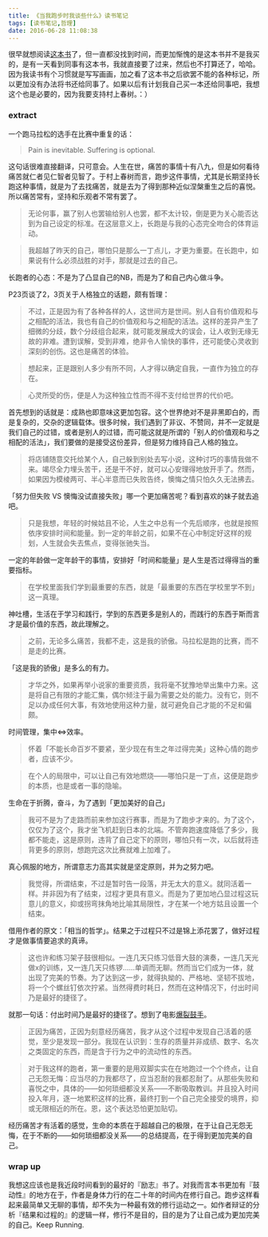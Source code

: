 ```yaml
---
title: 《当我跑步时我谈些什么》读书笔记
tags: [读书笔记,哲理]
date: 2016-06-28 11:08:38
---
```


很早就想阅读[这本书](https://book.douban.com/subject/3369600/)了，但一直都没找到时间，而更加惭愧的是这本书并不是我买的，是有一天看到同事有这本书，我就直接要了过来，然后也不打算还了，哈哈。因为我读书有个习惯就是写写画画，加之看了这本书之后欲罢不能的各种标记，所以更加没有办法将书还给同事了。如果以后有计划我自己买一本还给同事吧，我想这个也是必要的，因为我要支持村上春树。：）

<!-- more -->

### extract

一个跑马拉松的选手在比赛中重复的话：

> Pain is inevitable. Suffering is optional.

这句话很难直接翻译，只可意会。人生在世，痛苦的事情十有八九，但是如何看待痛苦就仁者见仁智者见智了。于村上春树而言，跑步这件事情，尤其是长期坚持长跑这种事情，就是为了去找痛苦，就是去为了得到那种近似涅槃重生之后的喜悦。所以痛苦常有，坚持和乐观者不常有罢了。

> 无论何事，赢了别人也罢输给别人也罢，都不太计较，倒是更为关心能否达到为自己设定的标准。在这层意义上，长跑是与我的心态完全吻合的体育运动。

> 我超越了昨天的自己，哪怕只是那么一丁点儿，才更为重要。在长跑中，如果说有什么必须战胜的对手，那就是过去的自己。

长跑者的心态：不是为了凸显自己的NB，而是为了和自己内心做斗争。

P23页谈了2，3页关于人格独立的话题，颇有哲理：

> 不过，正是因为有了各种各样的人，这世间方是世间。别人自有价值观和与之相配的活法，我也有自己的价值观和与之相配的活法。这样的差异产生了细微的分歧，数个分歧组合起来，就可能发展成大的误会，让人收到无缘无故的非难。遭到误解，受到非难，绝非令人愉快的事件，还可能使心灵收到深刻的创伤。这也是痛苦的体验。

> 想起来，正是跟别人多少有所不同，人才得以确定自我，一直作为独立的存在。

> 心灵所受的伤，便是人为这种独立性而不得不支付给世界的代价吧。

首先想到的话就是：成熟也即意味这更加包容。这个世界绝对不是非黑即白的，而是复杂的，交杂的逻辑载体。很多时候，我们遇到了非议、不赞同，并不一定就是我们自己的过错，或者是别人的过错，而可能这就是所谓的「别人的价值观和与之相配的活法」，我们要做的是接受这份差异，但是努力维持自己人格的独立。

> 将店铺随意交托给某个人，自己躲到别处去写小说，这种讨巧的事情我做不来。竭尽全力埋头苦干，还是干不好，就可以心安理得地放开手了。然而，如果因为模棱两可、半心半意而已失败告终，懊悔之情只怕久久无法拂去。

「努力但失败 VS 懊悔没试直接失败」哪一个更加痛苦呢？看到喜欢的妹子就去追吧。

> 只是我想，年轻的时候姑且不论，人生之中总有一个先后顺序，也就是按照依序安排时间和能量。到一定的年龄之前，如果不在心中制定好这样的规划，人生就会失去焦点，变得张驰失当。

一定的年龄做一定年龄干的事情，安排好「时间和能量」是人生是否过得得当的重要指标。

> 在学校里面我们学到最重要的东西，就是「最重要的东西在学校里学不到」这一真理。

神吐槽，生活在于学习和践行，学到的东西更多是别人的，而践行的东西于斯而言才是最价值的东西，故此理解之。

> 之前，无论多么痛苦，我都不走，这是我的骄傲。马拉松是跑的比赛，而不是走的比赛。

「这是我的骄傲」是多么的有力。

> 才华之外，如果再举小说家的重要资质，我将毫不犹豫地举出集中力来。这是将自己有限的才能汇集，偶尔倾注于最为需要之处的能力。没有它，则不足以办成任何大事，有效地使用这种力量，就可避免自己才能的不足和偏颇。

时间管理，集中<=>效率。

> 怀着「不能长命百岁不要紧，至少现在有生之年过得完美」这种心情的跑步者，应该不少。

> 在个人的局限中，可以让自己有效地燃烧——哪怕只是一丁点，这便是跑步的本质，也是或者一事的隐喻。

生命在于折腾，奋斗，为了遇到「更加美好的自己」

> 我可不是为了走路而前来参加这行赛事，而是为了跑步才来的。为了这个，仅仅为了这个，我才坐飞机赶到日本的北端。不管奔跑速度降低了多少，我都不能走，这是原则，违背了自己定下的原则，哪怕只有一次，以后就将违背更多的原则，想跑完这次比赛就难上加难了。

真心佩服的地方，所谓意志力高其实就是坚定原则，并为之努力吧。

> 我觉得，所谓结束，不过是暂时告一段落，并无太大的意义。就同活着一样。并非因为有了结束，过程才更具有意义。而是为了更加地凸显过程这玩意儿的意义，抑或拐弯抹角地比喻其局限性，才在某一个地方姑且设置一个结束。

借用作者的原文：「相当的哲学」。结果之于过程只不过是锦上添花罢了，做好过程才是做事情要追求的真谛。

> 这也许和练习架子鼓很相似。一连几天只练习低音大鼓的演奏，一连几天光做x的训练，又一连几天只练锣......单调而无聊。然而当它们成为一体，就出现了完美的节奏。为了达到这一步，就得执拗的、严格地、坚韧不拔地，将一个个螺丝钉依次拧紧。当然得费时耗日，然而在这种情况下，付出时间乃是最好的捷径了。

就那一句话：付出时间乃是最好的捷径了。想到了电影[爆裂鼓手](http://movie.douban.com/subject/25773932)。

> 正因为痛苦，正因为刻意经历痛苦，我才从这个过程中发现自己活着的感觉，至少是发现一部分。我现在认识到：生存的质量并非成绩、数字、名次之类固定的东西，而是含于行为之中的流动性的东西。

> 对于我这样的跑者，第一重要的是用双脚实实在在地跑过一个个终点，让自己无怨无悔：应当尽的力我都尽了，应当忍耐的我都忍耐了。从那些失败和喜悦之中，具体的——如何琐细都没关系——不断吸取教训。并且投入时间投入年月，逐一地累积这样的比赛，最终打到一个自己完全接受的境界，抑或无限相近的所在。恩，这个表达恐怕更加贴切。

经历痛苦才有活着的感觉，生命的本质在于超越自己的极限，在于让自己无怨无悔，在于不断的——如何琐细都没关系——的总结提高，在于得到更加完美的自己。

### wrap up

我想这应该也是我近段时间看到的最好的『励志』书了。对我而言本书更加有『鼓动性』的地方在于，作者是身体力行的在二十年的时间内在修行自己。跑步这样看起来最简单又无聊的事情，却不失为一种最有效的修行运动之一。如作者辩证的分析『结果和过程的』的逻辑一样，修行不是目的，目的是为了让自己成为更加完美的自己。Keep Running.


